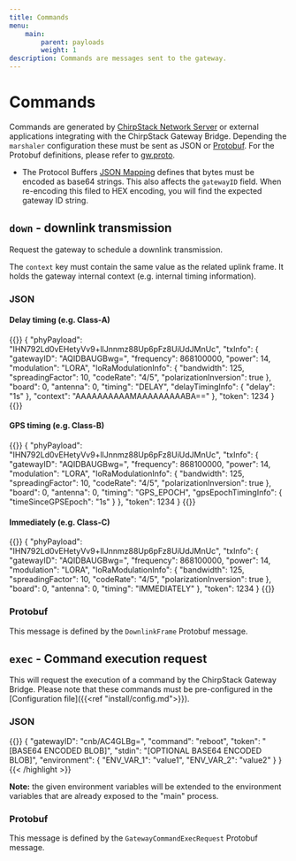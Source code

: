 ```yaml
---
title: Commands
menu:
    main:
        parent: payloads
        weight: 1
description: Commands are messages sent to the gateway.
---
```


# Commands

Commands are generated by [ChirpStack Network Server](/network-server/) or external applications
integrating with the ChirpStack Gateway Bridge. Depending the `marshaler` configuration
these must be sent as JSON or [Protobuf](https://developers.google.com/protocol-buffers/).
For the Protobuf definitions, please refer to [gw.proto](https://github.com/brocaar/chirpstack-network-server/blob/master/api/gw/gw.proto).

* The Protocol Buffers [JSON Mapping](https://developers.google.com/protocol-buffers/docs/proto3#json)
  defines that bytes must be encoded as base64 strings. This also affects the `gatewayID` field.
  When re-encoding this filed to HEX encoding, you will find the expected gateway ID string.

## `down` - downlink transmission

Request the gateway to schedule a downlink transmission.

The `context` key must contain the same value as the related uplink frame.
It holds the gateway internal context (e.g. internal timing information).

### JSON

#### Delay timing (e.g. Class-A)

{{<highlight json>}}
{
    "phyPayload": "IHN792Ld0vEHetyVv9+llJnnmz88Up6pFz8UiUdJMnUc",
    "txInfo": {
        "gatewayID": "AQIDBAUGBwg=",
        "frequency": 868100000,
        "power": 14,
        "modulation": "LORA",
        "loRaModulationInfo": {
            "bandwidth": 125,
            "spreadingFactor": 10,
            "codeRate": "4/5",
            "polarizationInversion": true
        },
        "board": 0,
        "antenna": 0,
        "timing": "DELAY",
        "delayTimingInfo": {
            "delay": "1s"
        },
        "context": "AAAAAAAAAAMAAAAAAAAABA=="
    },
    "token": 1234
}
{{</highlight>}}

#### GPS timing (e.g. Class-B)

{{<highlight json>}}
{
    "phyPayload": "IHN792Ld0vEHetyVv9+llJnnmz88Up6pFz8UiUdJMnUc",
    "txInfo": {
        "gatewayID": "AQIDBAUGBwg=",
        "frequency": 868100000,
        "power": 14,
        "modulation": "LORA",
        "loRaModulationInfo": {
            "bandwidth": 125,
            "spreadingFactor": 10,
            "codeRate": "4/5",
            "polarizationInversion": true
        },
        "board": 0,
        "antenna": 0,
        "timing": "GPS_EPOCH",
        "gpsEpochTimingInfo": {
            "timeSinceGPSEpoch": "1s"
        }
    },
    "token": 1234
}
{{</highlight>}}

#### Immediately (e.g. Class-C)

{{<highlight json>}}
{
    "phyPayload": "IHN792Ld0vEHetyVv9+llJnnmz88Up6pFz8UiUdJMnUc",
    "txInfo": {
        "gatewayID": "AQIDBAUGBwg=",
        "frequency": 868100000,
        "power": 14,
        "modulation": "LORA",
        "loRaModulationInfo": {
            "bandwidth": 125,
            "spreadingFactor": 10,
            "codeRate": "4/5",
            "polarizationInversion": true
        },
        "board": 0,
        "antenna": 0,
        "timing": "IMMEDIATELY"
    },
    "token": 1234
}
{{</highlight>}}

### Protobuf

This message is defined by the `DownlinkFrame` Protobuf message.

## `exec` - Command execution request

This will request the execution of a command by the ChirpStack Gateway Bridge. Please
note that these commands must be pre-configured in the [Configuration file]({{<ref "install/config.md">}}).

### JSON

{{<highlight json>}}
{
    "gatewayID": "cnb/AC4GLBg=",
    "command": "reboot",
    "token": "[BASE64 ENCODED BLOB]",
    "stdin": "[OPTIONAL BASE64 ENCODED BLOB]",
    "environment": {
        "ENV_VAR_1": "value1",
        "ENV_VAR_2": "value2"
    }
}
{{< /highlight >}}

**Note:** the given environment variables will be extended to the environment
variables that are already exposed to the "main" process.

### Protobuf

This message is defined by the `GatewayCommandExecRequest` Protobuf message.
